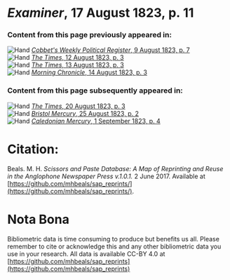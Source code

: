 # *Examiner*, 17 August 1823, p. 11  
  
### Content from this page previously appeared in:  
![Hand](http://scissorsandpaste.net/wp-content/uploads/2017/06/smallhandpointer.png) [*Cobbet's Weekly Political Register*, 9 August 1823, p. 7](https://mhbeals.github.io/sap_html/Cobbet's-Weekly-Political-Register/Cobbet's-Weekly-Political-Register-9-August-1823-p-7)  
![Hand](http://scissorsandpaste.net/wp-content/uploads/2017/06/smallhandpointer.png) [*The Times*, 12 August 1823, p. 3](https://mhbeals.github.io/sap_html/The-Times/The-Times-12-August-1823-p-3)  
![Hand](http://scissorsandpaste.net/wp-content/uploads/2017/06/smallhandpointer.png) [*The Times*, 13 August 1823, p. 3](https://mhbeals.github.io/sap_html/The-Times/The-Times-13-August-1823-p-3)  
![Hand](http://scissorsandpaste.net/wp-content/uploads/2017/06/smallhandpointer.png) [*Morning Chronicle*, 14 August 1823, p. 3](https://mhbeals.github.io/sap_html/Morning-Chronicle/Morning-Chronicle-14-August-1823-p-3)  
  
### Content from this page subsequently appeared in:  
![Hand](http://scissorsandpaste.net/wp-content/uploads/2017/06/smallhandpointer.png) [*The Times*, 20 August 1823, p. 3](https://mhbeals.github.io/sap_html/The-Times/The-Times-20-August-1823-p-3)  
![Hand](http://scissorsandpaste.net/wp-content/uploads/2017/06/smallhandpointer.png) [*Bristol Mercury*, 25 August 1823, p. 2](https://mhbeals.github.io/sap_html/Bristol-Mercury/Bristol-Mercury-25-August-1823-p-2)  
![Hand](http://scissorsandpaste.net/wp-content/uploads/2017/06/smallhandpointer.png) [*Caledonian Mercury*, 1 September 1823, p. 4](https://mhbeals.github.io/sap_html/Caledonian-Mercury/Caledonian-Mercury-1-September-1823-p-4)  


# Citation: 

Beals. M. H. *Scissors and Paste Database: A Map of Reprinting and Reuse in the Anglophone Newspaper Press v.1.0.1.* 2 June 2017. Available at [https://github.com/mhbeals/sap_reprints/](https://github.com/mhbeals/sap_reprints/). 

# Nota Bona

Bibliometric data is time consuming to produce but benefits us all. Please remember to cite or acknowledge this and any other bibliometric data you use in your research. All data is available CC-BY 4.0 at [https://github.com/mhbeals/sap_reprints](https://github.com/mhbeals/sap_reprints)